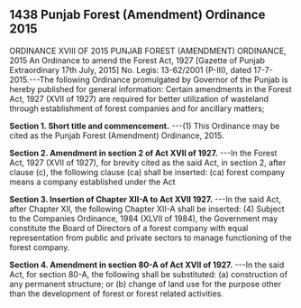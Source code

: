 ## 1438 Punjab Forest (Amendment) Ordinance 2015
 
ORDINANCE XVIII OF 2015
PUNJAB FOREST (AMENDMENT) ORDINANCE, 2015
An Ordinance to amend the Forest Act, 1927
[Gazette of Punjab Extraordinary 17th July, 2015]
No. Legis: 13-62/2001 (P-III), dated 17-7-2015.---The following Ordinance promulgated by Governor of the Punjab is hereby published for general information:
Certain amendments in the Forest Act, 1927 (XVII of 1927) are required for better utilization of wasteland through establishment of forest companies and for ancillary matters;

**Section 1. Short title and commencement.**
---(1) This Ordinance may be cited as the Punjab Forest (Amendment) Ordinance, 2015.

 

**Section 2. Amendment in section 2 of Act XVII of 1927.**
---In the Forest Act, 1927 (XVII of 1927), for brevity cited as the said Act, in section 2, after clause (c), the following clause (ca) shall be inserted:
   (ca) forest company means a company established under the Act

 

**Section 3. Insertion of Chapter XII-A to Act XVII 1927.**
---In the said Act, after Chapter XII, the following Chapter XII-A shall be inserted:
   (4) Subject to the Companies Ordinance, 1984 (XLVII of 1984), the Government may constitute the Board of Directors of a forest company with equal representation from public and private sectors to manage functioning of the forest company.

 

**Section 4. Amendment in section 80-A of Act XVII of 1927.**
---In the said Act, for section 80-A, the following shall be substituted:
   (a) construction of any permanent structure; or
   (b) change of land use for the purpose other than the development of forest or forest related activities.

